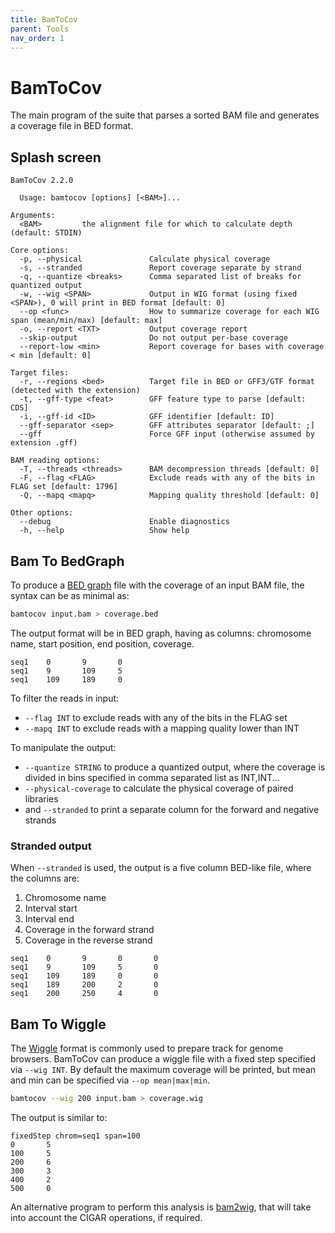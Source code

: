 ```yaml
---
title: BamToCov
parent: Tools
nav_order: 1
---
```


# BamToCov

The main program of the suite that parses a sorted BAM file and
generates a coverage file in BED format.

## Splash screen

```text
BamToCov 2.2.0

  Usage: bamtocov [options] [<BAM>]...

Arguments:                                                                                                                                                 
  <BAM>         the alignment file for which to calculate depth (default: STDIN)

Core options:
  -p, --physical               Calculate physical coverage
  -s, --stranded               Report coverage separate by strand
  -q, --quantize <breaks>      Comma separated list of breaks for quantized output
  -w, --wig <SPAN>             Output in WIG format (using fixed <SPAN>), 0 will print in BED format [default: 0]
  --op <func>                  How to summarize coverage for each WIG span (mean/min/max) [default: max]
  -o, --report <TXT>           Output coverage report
  --skip-output                Do not output per-base coverage
  --report-low <min>           Report coverage for bases with coverage < min [default: 0]

Target files:
  -r, --regions <bed>          Target file in BED or GFF3/GTF format (detected with the extension)
  -t, --gff-type <feat>        GFF feature type to parse [default: CDS]
  -i, --gff-id <ID>            GFF identifier [default: ID]
  --gff-separator <sep>        GFF attributes separator [default: ;]
  --gff                        Force GFF input (otherwise assumed by extension .gff)

BAM reading options:
  -T, --threads <threads>      BAM decompression threads [default: 0]
  -F, --flag <FLAG>            Exclude reads with any of the bits in FLAG set [default: 1796]
  -Q, --mapq <mapq>            Mapping quality threshold [default: 0]

Other options:
  --debug                      Enable diagnostics
  -h, --help                   Show help
```

## Bam To BedGraph

To produce a [BED graph](https://genome.ucsc.edu/goldenPath/help/bedgraph.html)
file with the coverage of an input BAM file, the syntax can be as minimal as:

```bash
bamtocov input.bam > coverage.bed
```

The output format will be in BED graph, having as columns: chromosome name, start position, end position, coverage.

```text
seq1    0       9       0
seq1    9       109     5
seq1    109     189     0
```

To filter the reads in input:

* `--flag INT` to exclude reads with any of the bits in the FLAG set
* `--mapq INT` to exclude reads with a mapping quality lower than INT

To manipulate the output:

* `--quantize STRING` to produce a quantized output, where the coverage is divided in bins specified in comma separated list as INT,INT...
* `--physical-coverage` to calculate the physical coverage of paired libraries
* and `--stranded` to print a separate column for the forward and negative strands

### Stranded output

When `--stranded` is used, the output is a five column BED-like file, where the columns are:

1. Chromosome name
2. Interval start
3. Interval end
4. Coverage in the forward strand
5. Coverage in the reverse strand

```text
seq1    0       9       0       0
seq1    9       109     5       0
seq1    109     189     0       0
seq1    189     200     2       0
seq1    200     250     4       0
```

## Bam To Wiggle

The [Wiggle](https://genome.ucsc.edu/goldenPath/help/wiggle.html) format is commonly used to prepare
track for genome browsers.
BamToCov can produce a wiggle file with a fixed step specified via `--wig INT`. 
By default the maximum coverage will be printed, but mean and min can be specified via `--op mean|max|min`.

```bash
bamtocov --wig 200 input.bam > coverage.wig
```

The output is similar to:

```text
fixedStep chrom=seq1 span=100
0       5
100     5
200     6
300     3
400     2
500     0
```

An alternative program to perform this analysis is [bam2wig](http://lindenb.github.io/jvarkit/Bam2Wig.html), that will
take into account the CIGAR operations, if required.